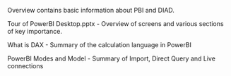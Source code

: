 Overview contains basic information about PBI and DIAD.

Tour of PowerBI Desktop.pptx - Overview of screens and various sections of key importance. 

What is DAX -  Summary of the calculation language in PowerBI

PowerBI Modes and Model  - Summary of Import, Direct Query and Live connections 

